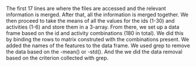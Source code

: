 The first 17 lines are where the files are accessed and the relevant information is merged. After that, all the information is merged together.
We then proceed to take the means of all the values for the ids (1-30) and activities (1-6) and store them in a 3-array.
From there, we set up a data frame based on the id and activity combinations (180 in total).
We did this by binding the rows to matrix construted with the combinations present. 
We added the names of the features to the data frame.
We used grep to remove the data based on the -mean() or -std(). 
And the we did the data removal based on the criterion collected with grep.

